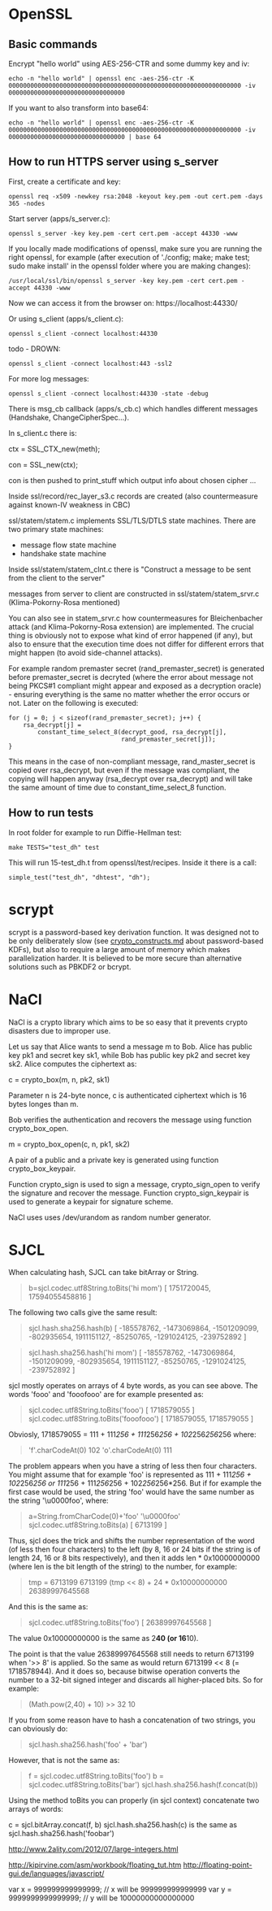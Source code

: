# OpenSSL

## Basic commands

Encrypt "hello world" using AES-256-CTR and some dummy key and iv:

```
echo -n "hello world" | openssl enc -aes-256-ctr -K 0000000000000000000000000000000000000000000000000000000000000000 -iv 00000000000000000000000000000000
```

If you want to also transform into base64:

```
echo -n "hello world" | openssl enc -aes-256-ctr -K 0000000000000000000000000000000000000000000000000000000000000000 -iv 00000000000000000000000000000000 | base 64
```


## How to run HTTPS server using s_server

First, create a certificate and key:
```
openssl req -x509 -newkey rsa:2048 -keyout key.pem -out cert.pem -days 365 -nodes
```

Start server (apps/s_server.c):
```
openssl s_server -key key.pem -cert cert.pem -accept 44330 -www
```

If you locally made modifications of openssl, make sure you are running the right openssl, for example (after execution of './config; make; make test; sudo make install' in the openssl folder where you are making changes): 
```
/usr/local/ssl/bin/openssl s_server -key key.pem -cert cert.pem -accept 44330 -www
```

Now we can access it from the browser on: https://localhost:44330/

Or using s_client (apps/s_client.c):
```
openssl s_client -connect localhost:44330
```

todo - DROWN:
```
openssl s_client -connect localhost:443 -ssl2
```

For more log messages:
```
openssl s_client -connect localhost:44330 -state -debug
```

There is msg_cb callback (apps/s_cb.c) which handles different messages (Handshake, ChangeCipherSpec...).

In s_client.c there is:

ctx = SSL_CTX_new(meth);

con = SSL_new(ctx);

con is then pushed to print_stuff which output info about chosen cipher ...

Inside ssl/record/rec_layer_s3.c records are created (also countermeasure against known-IV weakness in CBC)

ssl/statem/statem.c implements SSL/TLS/DTLS state machines. There are two primary state machines:
 * message flow state machine
 * handshake state machine

Inside ssl/statem/statem_clnt.c there is "Construct a message to be sent from the client to the server"

messages from server to client are constructed in ssl/statem/statem_srvr.c (Klima-Pokorny-Rosa mentioned)

You can also see in statem_srvr.c how countermeasures for Bleichenbacher attack (and Klima-Pokorny-Rosa extension) are implemented. The crucial thing is obviously not to expose what kind of error happened (if any), but also to ensure that the execution time does not differ for different errors that might happen (to avoid side-channel attacks).

For example random premaster secret (rand_premaster_secret) is generated before premaster_secret is decryted (where the error about message not being PKCS#1 compliant might appear and exposed as a decryption oracle) - ensuring everything is the same no matter whether the error occurs or not. Later on the following is executed:

``` 
for (j = 0; j < sizeof(rand_premaster_secret); j++) {
    rsa_decrypt[j] =
        constant_time_select_8(decrypt_good, rsa_decrypt[j],
                               rand_premaster_secret[j]);
}
``` 

This means in the case of non-compliant message, rand_master_secret is copied over rsa_decrypt, but even if the message was compliant, the copying will happen anyway (rsa_decrypt over rsa_decrypt) and will take the same amount of time due to constant_time_select_8 function.



## How to run tests

In root folder for example to run Diffie-Hellman test: 
```
make TESTS="test_dh" test
```

This will run 15-test_dh.t from openssl/test/recipes. Inside it there is a call:
```
simple_test("test_dh", "dhtest", "dh");
```



# scrypt

scrypt is a password-based key derivation function. It was designed not to be only deliberately slow (see [crypto_constructs.md](https://github.com/miha-stopar/crypto-notes/blob/master/crypto_constructs.md) about password-based KDFs), but also to require a large amount of memory which makes parallelization harder. It is believed to be more secure than alternative solutions such as PBKDF2 or bcrypt.

# NaCl

NaCl is a crypto library which aims to be so easy that it prevents crypto disasters due to improper use.

Let us say that Alice wants to send a message m to Bob. 
Alice has public key pk1 and secret key sk1, while Bob has public key pk2 and secret key sk2.
Alice computes the ciphertext as:

c = crypto_box(m, n, pk2, sk1)

Parameter n is 24-byte nonce, c is authenticated ciphertext which is 16 bytes longes than m.

Bob verifies the authentication and recovers the message using function crypto_box_open.

m = crypto_box_open(c, n, pk1, sk2)

A pair of a public and a private key is generated using function crypto_box_keypair.

Function crypto_sign is used to sign a message, crypto_sign_open to verify the signature and recover the message. Function crypto_sign_keypair is used to generate a keypair for signature scheme.

NaCl uses uses /dev/urandom as random number generator.

# SJCL

When calculating hash, SJCL can take bitArray or String.

> b=sjcl.codec.utf8String.toBits('hi mom')
[ 1751720045, 17594055458816 ]

The following two calls give the same result:

> sjcl.hash.sha256.hash(b)
[ -185578762,
  -1473069864,
  -1501209099,
  -802935654,
  1911151127,
  -85250765,
  -1291024125,
  -239752892 ]

> sjcl.hash.sha256.hash('hi mom')
[ -185578762,
  -1473069864,
  -1501209099,
  -802935654,
  1911151127,
  -85250765,
  -1291024125,
  -239752892 ]

sjcl mostly operates on arrays of 4 byte words, as you can see above. The words 'fooo' and 'fooofooo' are for example presented as:
> sjcl.codec.utf8String.toBits('fooo')
[ 1718579055 ]
> sjcl.codec.utf8String.toBits('fooofooo')
[ 1718579055, 1718579055 ]

Obviosly, 1718579055 = 111 + 111*256 + 111*256*256 + 102*256*256*256 where:
> 'f'.charCodeAt(0)
102
> 'o'.charCodeAt(0)
111

The problem appears when you have a string of less then four characters. You might assume that for example 'foo' is represented as 111 + 111*256 + 102*256*256 or 111*256 + 111*256*256 + 102*256*256*256. But if for example the first case would be used, the string 'foo' would have the same number as the string '\u0000foo', where:
> a=String.fromCharCode(0)+'foo'
'\u0000foo'
> sjcl.codec.utf8String.toBits(a)
[ 6713199 ]

Thus, sjcl does the trick and shifts the number representation of the word (of less then four characters) to the left (by 8, 16 or 24 bits if the string is of length 24, 16 or 8 bits respectively), and then it adds len * 0x10000000000 (where len is the bit length of the string) to the number, for example:
> tmp = 6713199
6713199
> (tmp << 8) + 24 * 0x10000000000
26389997645568

And this is the same as:
> sjcl.codec.utf8String.toBits('foo')
[ 26389997645568 ]

The value 0x10000000000 is the same as 2**40 (or 16**10).

The point is that the value 26389997645568 still needs to return 6713199 when '>> 8' is applied. So the same as would return 6713199 << 8 (= 1718578944). And it does so, because bitwise operation converts the number to a 32-bit signed integer and discards all higher-placed bits. So for example:

> (Math.pow(2,40) + 10) >> 32
10

If you from some reason have to hash a concatenation of two strings, you can obviously do:

> sjcl.hash.sha256.hash('foo' + 'bar')

However, that is not the same as: 

> f = sjcl.codec.utf8String.toBits('foo')
> b = sjcl.codec.utf8String.toBits('bar')
> sjcl.hash.sha256.hash(f.concat(b))

Using the method toBits you can properly (in sjcl context) concatenate two arrays of words:

c = sjcl.bitArray.concat(f, b)
sjcl.hash.sha256.hash(c) is the same as sjcl.hash.sha256.hash('foobar')


http://www.2ality.com/2012/07/large-integers.html

http://kipirvine.com/asm/workbook/floating_tut.htm
http://floating-point-gui.de/languages/javascript/

var x = 999999999999999;   // x will be 999999999999999
var y = 9999999999999999;  // y will be 10000000000000000



